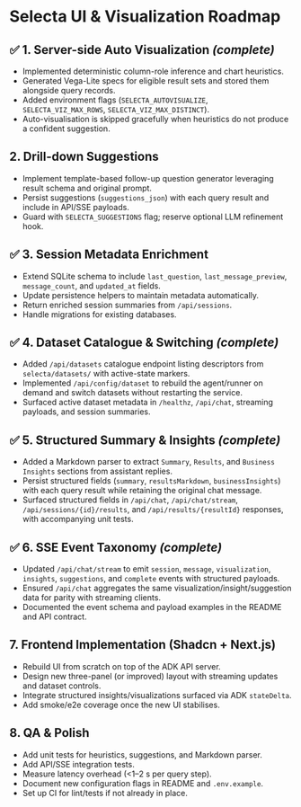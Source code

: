 # Selecta UI & Visualization Roadmap

## ✅ 1. Server-side Auto Visualization *(complete)*
- Implemented deterministic column-role inference and chart heuristics.
- Generated Vega-Lite specs for eligible result sets and stored them alongside query records.
- Added environment flags (`SELECTA_AUTOVISUALIZE`, `SELECTA_VIZ_MAX_ROWS`, `SELECTA_VIZ_MAX_DISTINCT`).
- Auto-visualisation is skipped gracefully when heuristics do not produce a confident suggestion.

## 2. Drill-down Suggestions
- Implement template-based follow-up question generator leveraging result schema and original prompt.
- Persist suggestions (`suggestions_json`) with each query result and include in API/SSE payloads.
- Guard with `SELECTA_SUGGESTIONS` flag; reserve optional LLM refinement hook.

## ✅ 3. Session Metadata Enrichment
- Extend SQLite schema to include `last_question`, `last_message_preview`, `message_count`, and `updated_at` fields.
- Update persistence helpers to maintain metadata automatically.
- Return enriched session summaries from `/api/sessions`.
- Handle migrations for existing databases.

## ✅ 4. Dataset Catalogue & Switching *(complete)*
- Added `/api/datasets` catalogue endpoint listing descriptors from `selecta/datasets/` with active-state markers.
- Implemented `/api/config/dataset` to rebuild the agent/runner on demand and switch datasets without restarting the service.
- Surfaced active dataset metadata in `/healthz`, `/api/chat`, streaming payloads, and session summaries.

## ✅ 5. Structured Summary & Insights *(complete)*
- Added a Markdown parser to extract `Summary`, `Results`, and `Business Insights` sections from assistant replies.
- Persist structured fields (`summary`, `resultsMarkdown`, `businessInsights`) with each query result while retaining the original chat message.
- Surfaced structured fields in `/api/chat`, `/api/chat/stream`, `/api/sessions/{id}/results`, and `/api/results/{resultId}` responses, with accompanying unit tests.

## ✅ 6. SSE Event Taxonomy *(complete)*
- Updated `/api/chat/stream` to emit `session`, `message`, `visualization`, `insights`, `suggestions`, and `complete` events with structured payloads.
- Ensured `/api/chat` aggregates the same visualization/insight/suggestion data for parity with streaming clients.
- Documented the event schema and payload examples in the README and API contract.

## 7. Frontend Implementation (Shadcn + Next.js)
- Rebuild UI from scratch on top of the ADK API server.
- Design new three-panel (or improved) layout with streaming updates and dataset controls.
- Integrate structured insights/visualizations surfaced via ADK `stateDelta`.
- Add smoke/e2e coverage once the new UI stabilises.

## 8. QA & Polish
- Add unit tests for heuristics, suggestions, and Markdown parser.
- Add API/SSE integration tests.
- Measure latency overhead (<1–2 s per query step).
- Document new configuration flags in README and `.env.example`.
- Set up CI for lint/tests if not already in place.

